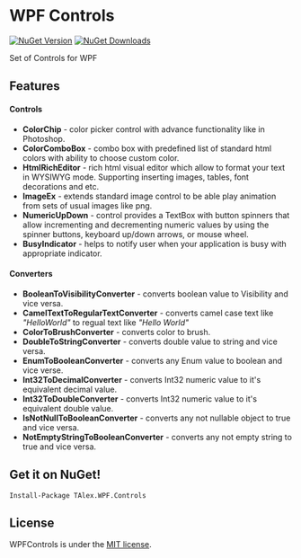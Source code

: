 # WPF Controls
[![NuGet Version](http://img.shields.io/nuget/v/TAlex.WPF.Controls.svg?style=flat)](https://www.nuget.org/packages/TAlex.WPF.Controls/) [![NuGet Downloads](http://img.shields.io/nuget/dt/TAlex.WPF.Controls.svg?style=flat)](https://www.nuget.org/packages/TAlex.WPF.Controls/)

Set of Controls for WPF

## Features

#### Controls
* **ColorChip** - color picker control with advance functionality like in Photoshop.
* **ColorComboBox** - combo box with predefined list of standard html colors with ability to choose custom color.
* **HtmlRichEditor** - rich html visual editor which allow to format your text in WYSIWYG mode. Supporting inserting images, tables, font decorations and etc.
* **ImageEx** - extends standard image control to be able play animation from sets of usual images like png.
* **NumericUpDown** - control provides a TextBox with button spinners that allow incrementing and decrementing numeric values by using the spinner buttons, keyboard up/down arrows, or mouse wheel.
* **BusyIndicator** - helps to notify user when your application is busy with appropriate indicator.

#### Converters
* **BooleanToVisibilityConverter** - converts boolean value to Visibility and vice versa.
* **CamelTextToRegularTextConverter** - converts camel case text like *"HelloWorld"* to regual text like *"Hello World"*
* **ColorToBrushConverter** - converts color to brush.
* **DoubleToStringConverter** - converts double value to string and vice versa.
* **EnumToBooleanConverter** - converts any Enum value to boolean and vice verse.
* **Int32ToDecimalConverter** - converts Int32 numeric value to it's equivalent decimal value.
* **Int32ToDoubleConverter** - converts Int32 numeric value to it's equivalent double value.
* **IsNotNullToBooleanConverter** - converts any not nullable object to true and vice versa.
* **NotEmptyStringToBooleanConverter** - converts any not empty string to true and vice versa.


## Get it on NuGet!

    Install-Package TAlex.WPF.Controls

## License
WPFControls is under the [MIT license](https://github.com/T-Alex/WPFControls/blob/master/LICENSE.md).
